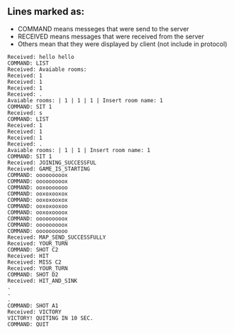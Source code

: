 ## Lines marked as:
- COMMAND means messeges that were send to the server
- RECEIVED means messages that were received from the server
- Others mean that they were displayed by client (not include in protocol)

```
Received: hello hello
COMMAND: LIST
Received: Avaiable rooms:
Received: 1
Received: 1
Received: 1
Received: .
Avaiable rooms: | 1 | 1 | 1 | Insert room name: 1
COMMAND: SIT 1
Received: s
COMMAND: LIST
Received: 1
Received: 1
Received: 1
Received: .
Avaiable rooms: | 1 | 1 | Insert room name: 1
COMMAND: SIT 1
Received: JOINING_SUCCESSFUL
Received: GAME_IS_STARTING
COMMAND: ooooooooox
COMMAND: ooooooooox
COMMAND: ooxooooooo
COMMAND: ooxoxooxox
COMMAND: ooxoxooxox
COMMAND: ooxoxooxoo
COMMAND: ooxoxoooox
COMMAND: ooooooooox
COMMAND: ooooooooox
COMMAND: oooooooooo
Received: MAP_SEND_SUCCESSFULLY
Received: YOUR_TURN
COMMAND: SHOT C2
Received: HIT
Received: MISS C2
Received: YOUR_TURN
COMMAND: SHOT D2
Received: HIT_AND_SINK
.
.
.
COMMAND: SHOT A1
Received: VICTORY
VICTORY! QUITING IN 10 SEC.
COMMAND: QUIT
```
